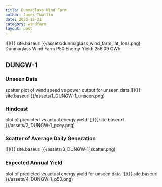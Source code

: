 ```yaml
---
title: Dunmaglass Wind Farm
author: James Twallin
date: 2023-12-21
category: windfarm
layout: post
---
```

![]({{ site.baseurl }}/assets/dunmaglass_wind_farm_lat_lons.png)
Dunmaglass Wind Farm P50 Energy Yield: 256.09 GWh

DUNGW-1
-------------
### Unseen Data 
scatter plot of wind speed vs power output for unseen data
![]({{ site.baseurl }}/assets/1_DUNGW-1_unseen.png)
### Hindcast 
plot of predicted vs actual energy yield
![]({{ site.baseurl }}/assets/2_DUNGW-1_pcey.png)
### Scatter of Average Daily Generation 

![]({{ site.baseurl }}/assets/3_DUNGW-1_scatter.png)
### Expected Annual Yield 
plot of predicted vs actual energy yield for unseen data
![]({{ site.baseurl }}/assets/4_DUNGW-1_p50.png)

